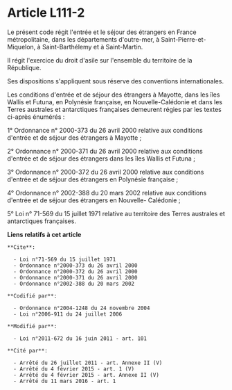 # Article L111-2

Le présent code régit l'entrée et le séjour des étrangers en France métropolitaine, dans les départements d'outre-mer, à
Saint-Pierre-et-Miquelon, à Saint-Barthélemy et à Saint-Martin. 

Il régit l'exercice du droit d'asile sur l'ensemble du territoire de la République. 

Ses dispositions s'appliquent sous réserve des conventions internationales. 

Les conditions d'entrée et de séjour des étrangers à Mayotte, dans les îles Wallis et Futuna, en Polynésie française, en
Nouvelle-Calédonie et dans les Terres australes et antarctiques françaises demeurent régies par les textes ci-après
énumérés : 

1° Ordonnance n° 2000-373 du 26 avril 2000 relative aux conditions d'entrée et de séjour des étrangers à Mayotte ; 

2° Ordonnance n° 2000-371 du 26 avril 2000 relative aux conditions d'entrée et de séjour des étrangers dans les îles Wallis
et Futuna ; 

3° Ordonnance n° 2000-372 du 26 avril 2000 relative aux conditions d'entrée et de séjour des étrangers en Polynésie
française ; 

4° Ordonnance n° 2002-388 du 20 mars 2002 relative aux conditions d'entrée et de séjour des étrangers en Nouvelle-
Calédonie ; 

5° Loi n° 71-569 du 15 juillet 1971 relative au territoire des Terres australes et antarctiques françaises.

**Liens relatifs à cet article**

	**Cite**:

	  - Loi n°71-569 du 15 juillet 1971
	  - Ordonnance n°2000-373 du 26 avril 2000
	  - Ordonnance n°2000-372 du 26 avril 2000
	  - Ordonnance n°2000-371 du 26 avril 2000
	  - Ordonnance n°2002-388 du 20 mars 2002

	**Codifié par**:

	  - Ordonnance n°2004-1248 du 24 novembre 2004
	  - Loi n°2006-911 du 24 juillet 2006

	**Modifié par**:

	  - Loi n°2011-672 du 16 juin 2011 - art. 101

	**Cité par**:

	  - Arrêté du 26 juillet 2011 - art. Annexe II (V)
	  - Arrêté du 4 février 2015 - art. 1 (V)
	  - Arrêté du 4 février 2015 - art. Annexe II (V)
	  - Arrêté du 11 mars 2016 - art. 1
